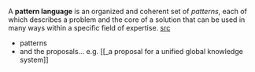 A **pattern language** is an organized and coherent set of _patterns_, each of which describes a problem and the core of a solution that can be used in many ways within a specific field of expertise. [src](https://en.wikipedia.org/wiki/Pattern_language)

- patterns
- and the proposals... e.g. [[_a proposal for a unified global knowledge system]]